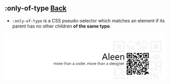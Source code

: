 ## :only-of-type [**Back**](./../pseudoClass.md)

- `:only-of-type` is a CSS pseudo-selector which matches an element if its parent has no other children **of the same type**.

<a href="http://aleen42.github.io/" target="_blank" ><img src="./../../../pic/tail.gif"></a>